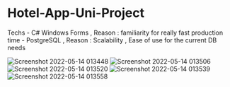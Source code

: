 # Hotel-App-Uni-Project

Techs - C# Windows Forms , Reason : familiarity for really fast production time
      - PostgreSQL , Reason : Scalability , Ease of use for the current DB needs
      
![Screenshot 2022-05-14 013448](https://user-images.githubusercontent.com/29221743/168397840-ac641f08-61af-4be0-a9c7-8e46b8ee18b3.png)
![Screenshot 2022-05-14 013506](https://user-images.githubusercontent.com/29221743/168397842-67e42238-c622-4ed7-ad9a-cd693ec706cb.png)
![Screenshot 2022-05-14 013520](https://user-images.githubusercontent.com/29221743/168397845-8695495e-06dd-43c0-a170-6256b94b8872.png)
![Screenshot 2022-05-14 013539](https://user-images.githubusercontent.com/29221743/168397847-5ffdd556-1f06-434f-8dad-09971bb3f6a4.png)
![Screenshot 2022-05-14 013558](https://user-images.githubusercontent.com/29221743/168397837-7ed8f287-0ddd-4bb7-a066-8ffd7d1e87ba.png)
